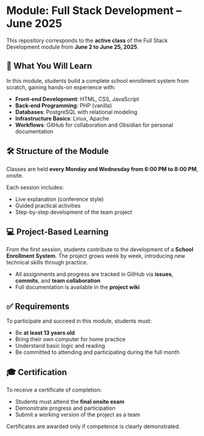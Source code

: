 # Module: Full Stack Development – June 2025

This repository corresponds to the **active class** of the Full Stack Development module from **June 2 to June 25, 2025**.

## 🧠 What You Will Learn

In this module, students build a complete school enrollment system from scratch, gaining hands-on experience with:

- **Front-end Development**: HTML, CSS, JavaScript
- **Back-end Programming**: PHP (vanilla)
- **Databases**: PostgreSQL with relational modeling
- **Infrastructure Basics**: Linux, Apache
- **Workflows**: GitHub for collaboration and Obsidian for personal documentation

## 🛠 Structure of the Module

Classes are held **every Monday and Wednesday from 6:00 PM to 8:00 PM**, onsite.

Each session includes:

- Live explanation (conference style)
- Guided practical activities
- Step-by-step development of the team project

## 💻 Project-Based Learning

From the first session, students contribute to the development of a **School Enrollment System**. The project grows week by week, introducing new technical skills through practice.

- All assignments and progress are tracked in GitHub via **issues**, **commits**, and **team collaboration**
- Full documentation is available in the **project wiki**

## ✅ Requirements

To participate and succeed in this module, students must:

- Be **at least 13 years old**
- Bring their own computer for home practice
- Understand basic logic and reading
- Be committed to attending and participating during the full month

## 🎓 Certification

To receive a certificate of completion:

- Students must attend the **final onsite exam**
- Demonstrate progress and participation
- Submit a working version of the project as a team

Certificates are awarded only if competence is clearly demonstrated.
